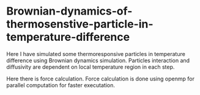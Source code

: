 # Brownian-dynamics-of-thermosenstive-particle-in-temperature-difference
Here I have simulated some thermoresponsive particles in temperature difference using Brownian dynamics simulation. Particles interaction and diffusivity are dependent on local temperature region in each step.

Here there is force calculation. Force calculation is done using openmp for parallel computation for faster executation.

